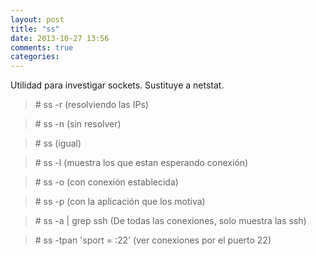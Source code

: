 ```yaml
---
layout: post
title: "ss"
date: 2013-10-27 13:56
comments: true
categories: 
---
```

Utilidad para investigar sockets. Sustituye a netstat.

>\# ss -r  (resolviendo las IPs)

>\# ss -n  (sin resolver)

>\# ss  (igual)

>\# ss -l   (muestra los que estan esperando conexión)

>\# ss -o  (con conexión establecida)

>\# ss -p  (con la aplicación que los motiva)

>\# ss -a | grep ssh  (De todas las conexiones, solo muestra las ssh)

>\# ss -tpan 'sport = :22' (ver conexiones por el puerto 22)

